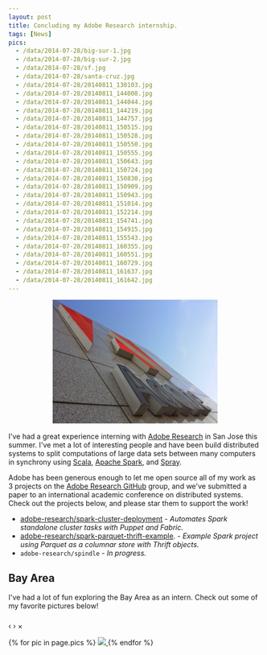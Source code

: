 ```yaml
---
layout: post
title: Concluding my Adobe Research internship.
tags: [News]
pics:
  - /data/2014-07-28/big-sur-1.jpg
  - /data/2014-07-28/big-sur-2.jpg
  - /data/2014-07-28/sf.jpg
  - /data/2014-07-28/santa-cruz.jpg
  - /data/2014-07-28/20140811_130103.jpg
  - /data/2014-07-28/20140811_144008.jpg
  - /data/2014-07-28/20140811_144044.jpg
  - /data/2014-07-28/20140811_144219.jpg
  - /data/2014-07-28/20140811_144757.jpg
  - /data/2014-07-28/20140811_150515.jpg
  - /data/2014-07-28/20140811_150528.jpg
  - /data/2014-07-28/20140811_150550.jpg
  - /data/2014-07-28/20140811_150555.jpg
  - /data/2014-07-28/20140811_150643.jpg
  - /data/2014-07-28/20140811_150724.jpg
  - /data/2014-07-28/20140811_150830.jpg
  - /data/2014-07-28/20140811_150909.jpg
  - /data/2014-07-28/20140811_150943.jpg
  - /data/2014-07-28/20140811_151014.jpg
  - /data/2014-07-28/20140811_152214.jpg
  - /data/2014-07-28/20140811_154741.jpg
  - /data/2014-07-28/20140811_154915.jpg
  - /data/2014-07-28/20140811_155543.jpg
  - /data/2014-07-28/20140811_160355.jpg
  - /data/2014-07-28/20140811_160551.jpg
  - /data/2014-07-28/20140811_160729.jpg
  - /data/2014-07-28/20140811_161637.jpg
  - /data/2014-07-28/20140811_161642.jpg
---
```


<link rel="stylesheet" href="/data/2014-07-28/blueimp-gallery.css">

<center><img width="65%" src="/data/2014-07-28/adobe.jpg"/></center>

I've had a great experience interning with [Adobe Research][adobe-research]
in San Jose this summer.
I've met a lot of interesting people and have been build distributed systems
to split computations of large data sets between many computers in synchrony
using [Scala][scala], [Apache Spark][spark], and [Spray][spray].

Adobe has been generous enough to let me open source all of my
work as 3 projects on the [Adobe Research GitHub][adobe-research-github] group,
and we've submitted a paper to an international academic conference
on distributed systems.
Check out the projects below, and please star them to support the work!

+ [adobe-research/spark-cluster-deployment][spark-cluster-deployment] -
  *Automates Spark standalone cluster tasks with Puppet and Fabric.*
+ [adobe-research/spark-parquet-thrift-example][spark-parquet-thrift-example]. -
  *Example Spark project using Parquet as a columnar store with Thrift objects.*
+ `adobe-research/spindle` - *In progress.*

## Bay Area
I've had a lot of fun exploring the Bay Area as an intern.
Check out some of my favorite pictures below!

<div id="blueimp-gallery" class="blueimp-gallery">
  <div class="slides"></div>
  <h3 class="title"></h3>
  <a class="prev">‹</a>
  <a class="next">›</a>
  <a class="close">×</a>
  <a class="play-pause"></a>
  <ol class="indicator"></ol>
</div>

<div id='links' style="clear: both; text-align: left">
  {% for pic in page.pics %}
    <a href="{{pic}}" data-gallery>
      <img src="{{pic}}" height='150em'/>
    </a>
  {% endfor %}
</div>

<script src="http://code.jquery.com/jquery-1.9.0.min.js"></script>
<script src="/data/2014-07-28/blueimp-gallery.js"></script>
<script>
document.getElementById('links').onclick = function (event) {
  event = event || window.event;
  var target = event.target || event.srcElement,
    link = target.src ? target.parentNode : target,
    options = {index: link, event: event},
    links = this.getElementsByTagName('a');
  blueimp.Gallery(links, options);
};
</script>

[adobe-research]: http://www.adobe.com/technology.html
[adobe-research-github]: https://github.com/adobe-research
[bamos-github]: https://github.com/bamos/

[spark]: http://spark.apache.org
[spray]: http://spray.io
[scala]: http://www.scala-lang.org/

[spark-cluster-deployment]: https://github.com/adobe-research/spark-cluster-deployment
[spark-parquet-thrift-example]: https://github.com/adobe-research/spark-parquet-thrift-example
